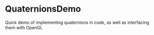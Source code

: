 # QuaternionsDemo
Quick demo of implementing quaternions in code, as well as interfacing them with OpenGL
